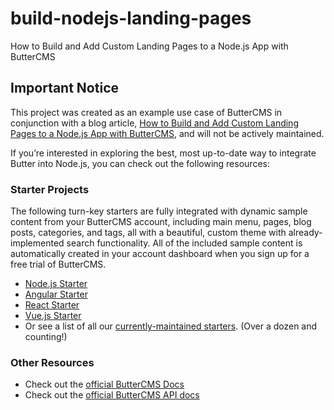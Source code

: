 # build-nodejs-landing-pages
How to Build and Add Custom Landing Pages to a Node.js App with ButterCMS

## Important Notice
This project was created as an example use case of ButterCMS in conjunction with a blog article, [How to Build and Add Custom Landing Pages to a Node.js App with ButterCMS](https://buttercms.com/blog/build-node-landing-page/), and will not be actively maintained. 

If you’re interested in exploring the best, most up-to-date way to integrate Butter into Node.js, you can check out the following resources:

### Starter Projects

The following turn-key starters are fully integrated with dynamic sample content from your ButterCMS account, including main menu, pages, blog posts, categories, and tags, all with a beautiful, custom theme with already-implemented search functionality. All of the included sample content is automatically created in your account dashboard when you sign up for a free trial of ButterCMS.
- [Node.js Starter](https://buttercms.com/starters/nodejs-starter-project/)
- [Angular Starter](https://buttercms.com/starters/angular-starter-project/)
- [React Starter](https://buttercms.com/starters/react-starter-project/)
- [Vue.js Starter](https://buttercms.com/starters/vuejs-starter-project/)
- Or see a list of all our [currently-maintained starters](https://buttercms.com/starters/). (Over a dozen and counting!)

### Other Resources
- Check out the [official ButterCMS Docs](https://buttercms.com/docs/)
- Check out the [official ButterCMS API docs](https://buttercms.com/docs/api/)

